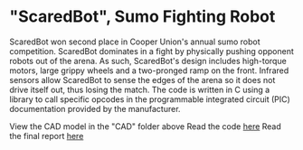 # "ScaredBot", Sumo Fighting Robot
ScaredBot won second place in Cooper Union's annual sumo robot competition. ScaredBot dominates in a fight by physically pushing opponent robots out of the arena. As such, ScaredBot's design includes high-torque motors, large grippy wheels and a two-pronged ramp on the front. Infrared sensors allow ScaredBot to sense the edges of the arena so it does not drive itself out, thus losing the match. The code is written in C using a library to call specific opcodes in the programmable integrated circuit (PIC) documentation provided by the manufacturer. 

View the CAD model in the "CAD" folder above
Read the code [here](https://github.com/pjoneja/Portfolio/blob/master/StopBot%20Autonomous%20Mobile%20Robot/StopBot.ino)
Read the final report [here](https://github.com/pjoneja/Portfolio/raw/master/StopBot%20Autonomous%20Mobile%20Robot/StopBot_AutonomousMobileRobot_FinalReport.pdf)

